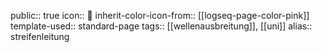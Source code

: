 public:: true
icon:: 🦓
inherit-color-icon-from:: [[logseq-page-color-pink]] 
template-used:: standard-page
tags:: [[wellenausbreitung]], [[uni]]
alias:: streifenleitung
